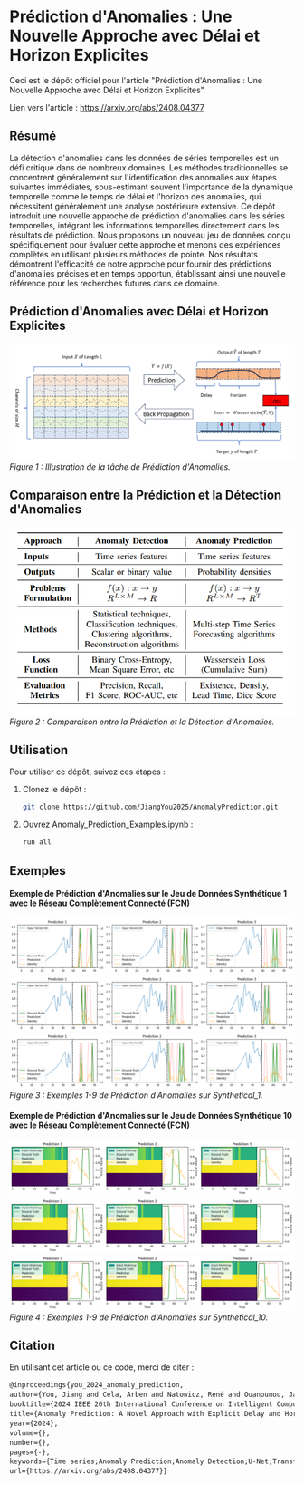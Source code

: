 
# Prédiction d'Anomalies : Une Nouvelle Approche avec Délai et Horizon Explicites
Ceci est le dépôt officiel pour l'article "Prédiction d'Anomalies : Une Nouvelle Approche avec Délai et Horizon Explicites"

Lien vers l'article : https://arxiv.org/abs/2408.04377

## Résumé
La détection d'anomalies dans les données de séries temporelles est un défi critique dans de nombreux domaines. Les méthodes traditionnelles se concentrent généralement sur l'identification des anomalies aux étapes suivantes immédiates, sous-estimant souvent l'importance de la dynamique temporelle comme le temps de délai et l'horizon des anomalies, qui nécessitent généralement une analyse postérieure extensive. Ce dépôt introduit une nouvelle approche de prédiction d'anomalies dans les séries temporelles, intégrant les informations temporelles directement dans les résultats de prédiction. Nous proposons un nouveau jeu de données conçu spécifiquement pour évaluer cette approche et menons des expériences complètes en utilisant plusieurs méthodes de pointe. Nos résultats démontrent l'efficacité de notre approche pour fournir des prédictions d'anomalies précises et en temps opportun, établissant ainsi une nouvelle référence pour les recherches futures dans ce domaine.

## Prédiction d'Anomalies avec Délai et Horizon Explicites
![Prédiction d'Anomalies](./src/figure/anomaly_prediction.png)
*Figure 1 : Illustration de la tâche de Prédiction d'Anomalies.*

## Comparaison entre la Prédiction et la Détection d'Anomalies
![Comparaison](./src/figure/comparison_ad_ap.png)
*Figure 2 : Comparaison entre la Prédiction et la Détection d'Anomalies.*

## Utilisation
Pour utiliser ce dépôt, suivez ces étapes :

1. Clonez le dépôt :
   ```bash
   git clone https://github.com/JiangYou2025/AnomalyPrediction.git
   ```

2. Ouvrez Anomaly_Prediction_Examples.ipynb :
   ```bash
   run all
   ```

## Exemples

#### Exemple de Prédiction d'Anomalies sur le Jeu de Données Synthétique 1 avec le Réseau Complètement Connecté (FCN)
![Comparaison](./src/figure/synthetical_1_test_prediction_example_1.png)
![Comparaison](./src/figure/synthetical_1_test_prediction_example_2.png)
![Comparaison](./src/figure/synthetical_1_test_prediction_example_3.png)
*Figure 3 : Exemples 1-9 de Prédiction d'Anomalies sur Synthetical_1.*

#### Exemple de Prédiction d'Anomalies sur le Jeu de Données Synthétique 10 avec le Réseau Complètement Connecté (FCN)
![Comparaison](./src/figure/synthetical_10_test_prediction_example_1.png)
![Comparaison](./src/figure/synthetical_10_test_prediction_example_2.png)
![Comparaison](./src/figure/synthetical_10_test_prediction_example_3.png)
*Figure 4 : Exemples 1-9 de Prédiction d'Anomalies sur Synthetical_10.*

## Citation
En utilisant cet article ou ce code, merci de citer :
   ```tex
   @inproceedings{you_2024_anomaly_prediction,
   author={You, Jiang and Cela, Arben and Natowicz, René and Ouanounou, Jacob and Siarry, Patrick},
   booktitle={2024 IEEE 20th International Conference on Intelligent Computer Communication and Processing (INISTA)}, 
   title={Anomaly Prediction: A Novel Approach with Explicit Delay and Horizon},
   year={2024},
   volume={},
   number={},
   pages={-},
   keywords={Time series;Anomaly Prediction;Anomaly Detection;U-Net;Transformers;},
   url={https://arxiv.org/abs/2408.04377}}
   ```
